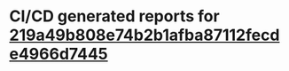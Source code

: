 # CI/CD generated reports for [219a49b808e74b2b1afba87112fecde4966d7445](https://github.com/hydephp/develop/commit/219a49b808e74b2b1afba87112fecde4966d7445)
